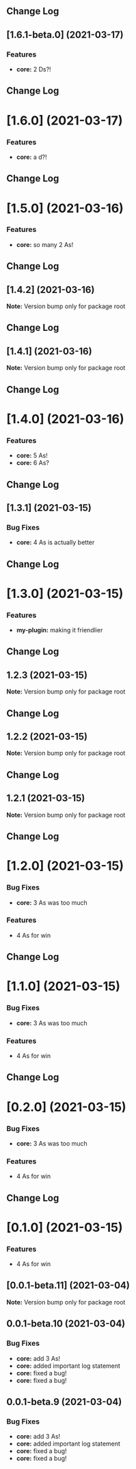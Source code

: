 ## Change Log 
## [1.6.1-beta.0] (2021-03-17)


### Features

* **core:** 2 Ds?! 





## Change Log 
# [1.6.0] (2021-03-17)


### Features

* **core:** a d?! 





## Change Log 
# [1.5.0] (2021-03-16)


### Features

* **core:** so many 2 As! 





## Change Log 
## [1.4.2] (2021-03-16)

**Note:** Version bump only for package root





## Change Log 
## [1.4.1] (2021-03-16)

**Note:** Version bump only for package root





## Change Log 
# [1.4.0] (2021-03-16)


### Features

* **core:** 5 As! 
* **core:** 6 As? 





## Change Log 
## [1.3.1] (2021-03-15)


### Bug Fixes

* **core:** 4 As is actually better 





## Change Log 
# [1.3.0] (2021-03-15)


### Features

* **my-plugin:** making it friendlier 





## Change Log 
## 1.2.3 (2021-03-15)

**Note:** Version bump only for package root





## Change Log 
## 1.2.2 (2021-03-15)

**Note:** Version bump only for package root





## Change Log 
## 1.2.1 (2021-03-15)

**Note:** Version bump only for package root





## Change Log 
# [1.2.0] (2021-03-15)


### Bug Fixes

* **core:** 3 As was too much 


### Features

* 4 As for win 





## Change Log 
# [1.1.0] (2021-03-15)


### Bug Fixes

* **core:** 3 As was too much 


### Features

* 4 As for win 





## Change Log 
# [0.2.0] (2021-03-15)


### Bug Fixes

* **core:** 3 As was too much 


### Features

* 4 As for win 





## Change Log 
# [0.1.0] (2021-03-15)


### Features

* 4 As for win 





## [0.0.1-beta.11] (2021-03-04)

**Note:** Version bump only for package root





## 0.0.1-beta.10 (2021-03-04)


### Bug Fixes

* **core:** add 3 As! 
* **core:** added important log statement 
* **core:** fixed a bug! 
* **core:** fixed a bug! 





## 0.0.1-beta.9 (2021-03-04)


### Bug Fixes

* **core:** add 3 As! 
* **core:** added important log statement 
* **core:** fixed a bug! 
* **core:** fixed a bug!
